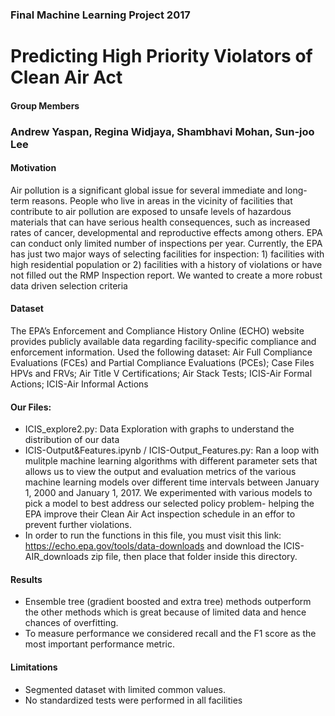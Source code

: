 ### Final Machine Learning Project 2017
# Predicting High Priority Violators of Clean Air Act
#### Group Members
### Andrew Yaspan, Regina Widjaya, Shambhavi Mohan, Sun-joo Lee

#### Motivation
Air pollution is a significant global issue for several immediate and long-term reasons. People who live in areas in the vicinity of facilities that contribute to air pollution are exposed to unsafe levels of hazardous materials that can have serious health consequences, such as increased rates of cancer, developmental and reproductive effects among others.
EPA can conduct only limited number of inspections per year. Currently, the EPA has just two major ways of selecting facilities for inspection: 1) facilities with high residential population or 2) facilities with a history of violations or have not filled out the RMP Inspection report.
We wanted to create a more robust data driven selection criteria

#### Dataset
The EPA’s Enforcement and Compliance History Online (ECHO) website provides publicly available data regarding facility-specific compliance and enforcement information.
Used the following dataset:
Air Full Compliance Evaluations (FCEs) and Partial Compliance Evaluations (PCEs); Case Files HPVs and FRVs; Air Title V Certifications; Air Stack Tests; ICIS-Air Formal Actions; ICIS-Air Informal Actions

#### Our Files:
* ICIS_explore2.py: Data Exploration with graphs to understand the distribution of our data
* ICIS-Output&Features.ipynb / ICIS-Output_Features.py:  Ran a loop with mulitple machine learning algorithms with different parameter sets that allows us to view the output and evaluation metrics of the various machine learning models over different time intervals between January 1, 2000 and January 1, 2017. We experimented with various models to pick a model to best address our selected policy problem- helping the EPA improve their Clean Air Act inspection schedule in an effor to prevent further violations.
* In order to run the functions in this file, you must visit this link: https://echo.epa.gov/tools/data-downloads and download the ICIS-AIR_downloads zip file, then place that folder inside this directory.

#### Results
* Ensemble tree (gradient boosted and extra tree) methods outperform the other methods which is great because of limited data and hence chances of overfitting.
* To measure performance we considered recall and the F1 score as the most important performance metric.

#### Limitations
* Segmented dataset with limited common values.
* No standardized tests were performed in all facilities

